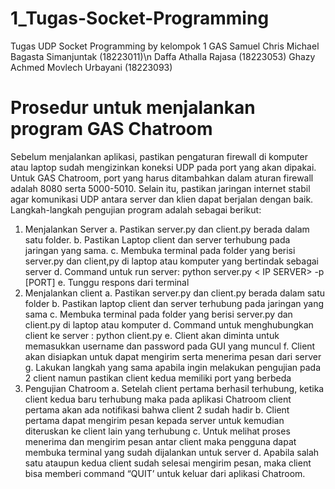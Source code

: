 # 1_Tugas-Socket-Programming
Tugas UDP Socket Programming by kelompok 1 GAS 
Samuel Chris Michael Bagasta Simanjuntak (18223011)\n
Daffa Athalla Rajasa (18223053)
Ghazy Achmed Movlech Urbayani (18223093)

# Prosedur untuk menjalankan program GAS Chatroom
  Sebelum menjalankan aplikasi, pastikan pengaturan firewall di komputer atau laptop sudah mengizinkan koneksi UDP pada port yang akan dipakai. Untuk GAS Chatroom, port yang harus ditambahkan dalam aturan firewall adalah 8080 serta 5000-5010. Selain itu, pastikan jaringan internet stabil agar komunikasi UDP antara server dan klien dapat berjalan dengan baik.
Langkah-langkah pengujian program adalah sebagai berikut:
1. Menjalankan Server
   a. Pastikan server.py dan client.py berada dalam satu folder.
   b. Pastikan Laptop client dan server terhubung pada jaringan yang sama.
   c. Membuka terminal pada folder yang berisi server.py dan client,py di laptop atau komputer
      yang bertindak sebagai server
   d. Command untuk run server: 
      python server.py < IP SERVER> -p [PORT]
   e. Tunggu respons dari terminal
2. Menjalankan client
   a. Pastikan server.py dan client.py berada dalam satu folder
   b. Pastikan laptop client dan server terhubung pada jaringan yang sama
   c. Membuka terminal pada folder yang berisi server.py dan client.py di laptop atau komputer
   d. Command untuk menghubungkan client ke server : python client.py <IP SERVER> <PORT SERVER>       <PORT CLIENT>
   e. Client akan diminta untuk memasukkan username dan password pada GUI yang muncul
   f. Client akan disiapkan untuk dapat mengirim serta menerima pesan dari server
   g. Lakukan langkah yang sama apabila ingin melakukan pengujian pada 2 client namun pastikan        client kedua memiliki port yang berbeda
3. Pengujian Chatroom
   a. Setelah client pertama berhasil terhubung, ketika client kedua baru terhubung maka pada         aplikasi Chatroom client pertama akan ada notifikasi bahwa client 2 sudah hadir
   b. Client pertama dapat mengirim pesan kepada server untuk kemudian diteruskan ke client           lain yang terhubung
   c. Untuk melihat proses menerima dan mengirim pesan antar client maka pengguna dapat membuka       terminal yang sudah dijalankan untuk server
   d. Apabila salah satu ataupun kedua client sudah selesai mengirim pesan, maka client bisa          memberi command “QUIT’ untuk keluar dari aplikasi Chatroom.
